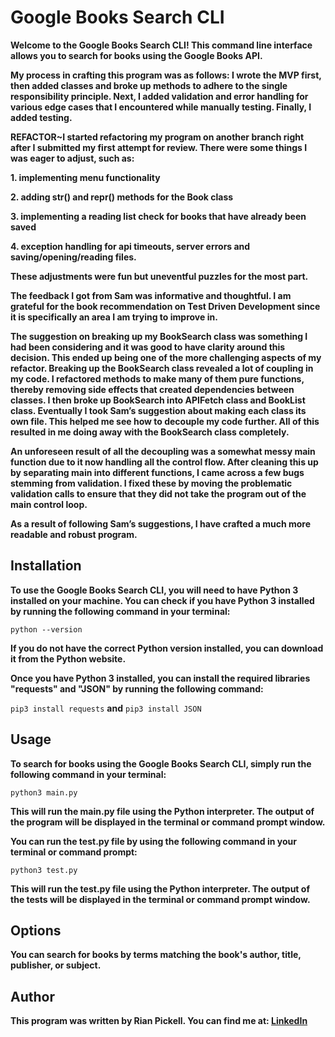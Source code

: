 # Google Books Search CLI

**Welcome to the Google Books Search CLI! 
This command line interface allows you to search for books using the Google Books API.**

**My process in crafting this program was as follows: I wrote the MVP first, 
then added classes and broke up methods to adhere to the single responsibility principle. 
Next, I added validation and error handling for various edge cases that I encountered while manually testing. 
Finally, I added testing.**

**REFACTOR~I started refactoring my program on another branch right after I submitted my first attempt for review. 
There were some things I was eager to adjust, such as:**

**1. implementing menu functionality**

**2. adding str() and repr() methods for the Book class**

**3. implementing a reading list check for books that have already been saved**

**4. exception handling for api timeouts, server errors and saving/opening/reading files.**

**These adjustments were fun but uneventful puzzles for the most part.**

**The feedback I got from Sam was informative and thoughtful. I am grateful for the book recommendation on 
Test Driven Development since it is specifically an area I am trying to improve in.** 

**The suggestion on breaking up my BookSearch class was something I had been considering and it was good to have 
clarity around this decision. This ended up being one of the more challenging aspects of my refactor. 
Breaking up the BookSearch class revealed a lot of coupling in my code. I refactored methods to make many of 
them pure functions, thereby removing side effects that created dependencies between classes. 
I then broke up BookSearch into APIFetch class and BookList class. Eventually I took Sam’s suggestion about 
making each class its own file. This helped me see how to decouple my code further. All of this resulted in me 
doing away with the BookSearch class completely.** 

**An unforeseen result of all the decoupling was a somewhat messy main function due to it now handling all the control 
flow. After cleaning this up by separating main into different functions, I came across a few bugs stemming from 
validation. I fixed these by moving the problematic validation calls to ensure that they did not take the program 
out of the main control loop.**

**As a result of following Sam’s suggestions, I have crafted a much more readable and robust program.**

## Installation

**To use the Google Books Search CLI, you will need to have Python 3 installed 
on your machine. You can check if you have Python 3 installed by running the following command in your terminal:**

```python --version```

**If you do not have the correct Python version installed, you can download it from the Python website.**

**Once you have Python 3 installed, you can install the required libraries "requests" and "JSON" 
by running the following command:**

```pip3 install requests```
**and**
```pip3 install JSON```

## Usage

**To search for books using the Google Books Search CLI, simply run the following command in your terminal:**

```python3 main.py```

**This will run the main.py file using the Python interpreter. 
The output of the program will be displayed in the terminal or command prompt window.**

**You can run the test.py file by using the following command in your terminal or command prompt:**

```python3 test.py```

**This will run the test.py file using the Python interpreter. 
The output of the tests will be displayed in the terminal or command prompt window.**

## Options

**You can search for books by terms matching the book's author, title, publisher, or subject.**

## Author

**This program was written by Rian Pickell. You can find me at: [LinkedIn](https://www.linkedin.com/in/rianpickell/)**
